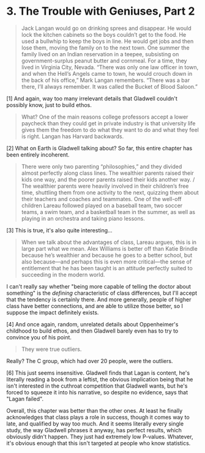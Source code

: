 # 3. The Trouble with Geniuses, Part 2

> Jack Langan would go on drinking sprees and disappear. He would lock the kitchen cabinets so the boys couldn’t get to the food. He used a bullwhip to keep the boys in line. He would get jobs and then lose them, moving the family on to the next town. One summer the family lived on an Indian reservation in a teepee, subsisting on government-surplus peanut butter and cornmeal. For a time, they lived in Virginia City, Nevada. “There was only one law officer in town, and when the Hell’s Angels came to town, he would crouch down in the back of his office,” Mark Langan remembers. “There was a bar there, I’ll always remember. It was called the Bucket of Blood Saloon.”

[1] And again, way too many irrelevant details that Gladwell couldn't possibly know, just to build ethos. 

> What? One of the main reasons college professors accept a lower paycheck than they could get in private industry is that university life gives them the freedom to do what they want to do and what they feel is right. Langan has Harvard backwards.

[2] What on Earth is Gladwell talking about? So far, this entire chapter has been entirely incoherent.

> There were only two parenting “philosophies,” and they divided almost perfectly along class lines. The wealthier parents raised their kids one way, and the poorer parents raised their kids another way. / The wealthier parents were heavily involved in their children’s free time, shuttling them from one activity to the next, quizzing them about their teachers and coaches and teammates. One of the well-off children Lareau followed played on a baseball team, two soccer teams, a swim team, and a basketball team in the summer, as well as playing in an orchestra and taking piano lessons.

[3] This is true, it's also quite interesting...

> When we talk about the advantages of class, Lareau argues, this is in large part what we mean. Alex Williams is better off than Katie Brindle because he’s wealthier and because he goes to a better school, but also because—and perhaps this is even more critical—the sense of entitlement that he has been taught is an attitude perfectly suited to succeeding in the modern world.

I can't really say whether "being more capable of telling the doctor about something" is the _defining_ characteristic of class differences, but I'll accept that the tendency is certainly there. And more generally, people of higher class have better connections, and are able to utilize those better, so I suppose the impact definitely exists.

[4] And once again, random, unrelated details about Oppenheimer's childhood to build ethos, and then Gladwell barely even has to try to convince you of his point.

> They were true outliers.

Really? The C group, which had over 20 people, were the outliers. 

[6] This just seems insensitive. Gladwell finds that Lagan is content, he's literally reading a book from a leftist, the obvious implication being that he isn't interested in the cuthroat competition that Gladwell wants, but he's forced to squeeze it into his narrative, so despite no evidence, says that "Lagan failed". 

Overall, this chapter was better than the other ones. At least he finally acknowledges that class plays a role in success, though it comes way to late, and qualified by way too much. And it seems literally every single study, the way Gladwell phrases it anyway, has perfect results, which obviously didn't happen. They just had extremely low P-values. Whatever, it's obvious enough that this isn't targeted at people who know statistics.
